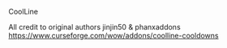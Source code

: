 CoolLine

All credit to original authors jinjin50 & phanxaddons
https://www.curseforge.com/wow/addons/coolline-cooldowns
